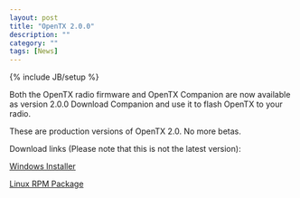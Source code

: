 ```yaml
---
layout: post
title: "OpenTX 2.0.0"
description: ""
category: ""
tags: [News]
---
```

{% include JB/setup %}

Both the OpenTX radio firmware and OpenTX Companion are now available as version 2.0.0
Download Companion and use it to flash OpenTX to your radio.

These are production versions of OpenTX 2.0. No more betas.

Download links (Please note that this is not the latest version):

[Windows Installer](http://downloads-20.open-tx.org/companion/companionInstall_2.0.0.exe)

[Linux RPM Package](http://downloads-20.open-tx.org/companion/companion-2.0.0-i686.rpm)

